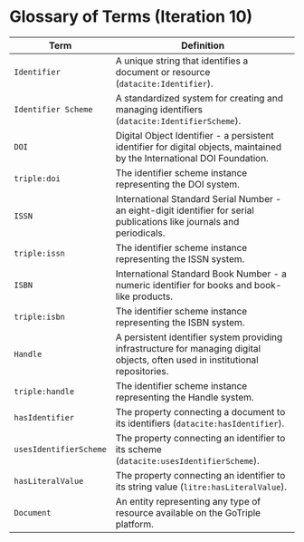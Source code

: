# Glossary of Terms (Iteration 10)

| Term                      | Definition                                                                                                                                                  |
|---------------------------|-------------------------------------------------------------------------------------------------------------------------------------------------------------|
| `Identifier`              | A unique string that identifies a document or resource (`datacite:Identifier`).                                                                             |
| `Identifier Scheme`       | A standardized system for creating and managing identifiers (`datacite:IdentifierScheme`).                                                                  |
| `DOI`                     | Digital Object Identifier - a persistent identifier for digital objects, maintained by the International DOI Foundation.                                    |
| `triple:doi`              | The identifier scheme instance representing the DOI system.                                                                                                 |
| `ISSN`                    | International Standard Serial Number - an eight-digit identifier for serial publications like journals and periodicals.                                     |
| `triple:issn`             | The identifier scheme instance representing the ISSN system.                                                                                                |
| `ISBN`                    | International Standard Book Number - a numeric identifier for books and book-like products.                                                                 |
| `triple:isbn`             | The identifier scheme instance representing the ISBN system.                                                                                                |
| `Handle`                  | A persistent identifier system providing infrastructure for managing digital objects, often used in institutional repositories.                             |
| `triple:handle`           | The identifier scheme instance representing the Handle system.                                                                                              |
| `hasIdentifier`           | The property connecting a document to its identifiers (`datacite:hasIdentifier`).                                                                           |
| `usesIdentifierScheme`    | The property connecting an identifier to its scheme (`datacite:usesIdentifierScheme`).                                                                      |
| `hasLiteralValue`         | The property connecting an identifier to its string value (`litre:hasLiteralValue`).                                                                        |
| `Document`                | An entity representing any type of resource available on the GoTriple platform.                                                                             |
